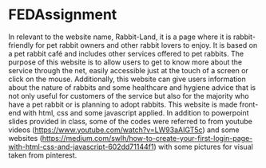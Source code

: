 # FEDAssignment
In relevant to the website name, Rabbit-Land, it is a page where it is rabbit-friendly for pet rabbit owners and other rabbit lovers to enjoy. It is based on a pet rabbit café and includes other services offered to pet rabbits. The purpose of this website is to allow users to get to know more about the service through the net, easily accessible just at the touch of a screen or click on the mouse. Additionally, this website can give users information about the nature of rabbits and some healthcare and hygiene advice that is not only useful for customers of the service but also for the majority who have a pet rabbit or is planning to adopt rabbits. 
This website is made front-end with html, css and some javascript applied. In addition to powerpoint slides provided in class, some of the codes were referred to from youtube videos (https://www.youtube.com/watch?v=LW93aAIGT5c) and some websites (https://medium.com/swlh/how-to-create-your-first-login-page-with-html-css-and-javascript-602dd71144f1) with some pictures for visual taken from pinterest. 
